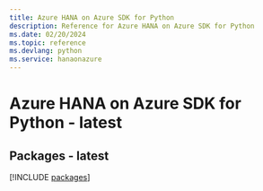 ```yaml
---
title: Azure HANA on Azure SDK for Python
description: Reference for Azure HANA on Azure SDK for Python
ms.date: 02/20/2024
ms.topic: reference
ms.devlang: python
ms.service: hanaonazure
---
```

# Azure HANA on Azure SDK for Python - latest
## Packages - latest
[!INCLUDE [packages](hana-on-azure-index.md)]